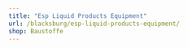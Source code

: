 ```yaml
---
title: "Esp Liquid Products Equipment"
url: /blacksburg/esp-liquid-products-equipment/
shop: Baustoffe
---
```

